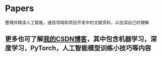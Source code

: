 # Papers
整理并精读人工智能，通信领域和项目开发中的文献资料，以加深自己的理解

## 更多也可了解<a href='https://blog.csdn.net/Vectorln?type=blog'>我的CSDN博客</a>，其中包含机器学习，深度学习，PyTorch，人工智能模型训练小技巧等内容
